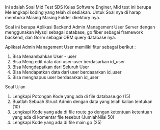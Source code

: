 Ini adalah Soal Mid Test SDS Kelas Software Enginer, Mid test ini berupa Melengkapi koding yang telah di sediakan. Untuk Soal nya di harap membuka Masing Masing Folder direktory nya. 


Soal ini berupa Aplikasi Backend Admin Management User Server dengan menggunakan Mysql sebagai database, go fiber sebagai framework backend, dan Gorm sebagai ORM query database nya.  

Aplikasi Admin Management User memiliki fitur sebagai berikut :
1. Bisa Menambahkan User - user 
2. Bisa Meng edit data dari user-user berdasarkan id_user
3. Bisa Mengdapatkan dari Seluruh User 
4. Bisa Mendapatkan data dari user berdasarkan id_user
5. Bisa menghapus user berdasarkan id_user

Soal Ujian 
1. Lengkapi Potongan Kode yang ada di file database.go (15)
2. Buatlah Sebuah Struct Admin dengan data yang telah kalian tentukan (10)
3. Lengkapi Kode yang ada di file route.go dengan ketentuan ketentuan yang ada di komentar file tesebut (JumlahNilai 50)
4. Lengkapi Kode yang ada di file main.go (25)